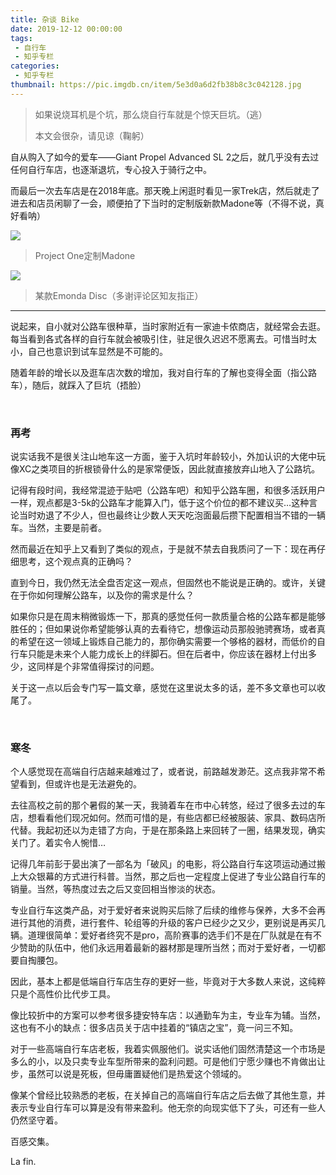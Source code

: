 ```yaml
---
title: 杂谈 Bike
date: 2019-12-12 00:00:00
tags: 
 - 自行车
 - 知乎专栏
categories:
 - 知乎专栏
thumbnail: https://pic.imgdb.cn/item/5e3d0a6d2fb38b8c3c042128.jpg
---
```


>如果说烧耳机是个坑，那么烧自行车就是个惊天巨坑。（逃）
>
><!--more-->
>
>本文会很杂，请见谅（鞠躬）

自从购入了如今的爱车——Giant Propel Advanced SL 2之后，就几乎没有去过任何自行车店，也逐渐退坑，专心投入于骑行之中。

而最后一次去车店是在2018年底。那天晚上闲逛时看见一家Trek店，然后就走了进去和店员闲聊了一会，顺便拍了下当时的定制版新款Madone等（不得不说，真好看呐）

![](https://pic.imgdb.cn/item/5e3d0a7e2fb38b8c3c042301.jpg)

> Project One定制Madone

![](https://pic.imgdb.cn/item/5e3d0a7e2fb38b8c3c042303.jpg)

> 某款Emonda Disc（多谢评论区知友指正）

___

说起来，自小就对公路车很种草，当时家附近有一家迪卡侬商店，就经常会去逛。每当看到各式各样的自行车就会被吸引住，驻足很久迟迟不愿离去。可惜当时太小，自己也意识到试车显然是不可能的。

随着年龄的增长以及逛车店次数的增加，我对自行车的了解也变得全面（指公路车），随后，就踩入了巨坑（捂脸）

</br>

### 再考

说实话我不是很关注山地车这一方面，鉴于入坑时年龄较小，外加认识的大佬中玩像XC之类项目的折根锁骨什么的是家常便饭，因此就直接放弃山地入了公路坑。

记得有段时间，我经常混迹于贴吧（公路车吧）和知乎公路车圈，和很多活跃用户一样，观点都是3-5k的公路车才能算入门，低于这个价位的都不建议买…这种言论当时劝退了不少人，但也最终让少数人天天吃泡面最后攒下配置相当不错的一辆车。当然，主要是前者。

然而最近在知乎上又看到了类似的观点，于是就不禁去自我质问了一下：现在再仔细思考，这个观点真的正确吗？

直到今日，我仍然无法全盘否定这一观点，但固然也不能说是正确的。或许，关键在于你如何理解公路车，以及你的需求是什么？

如果你只是在周末稍微锻炼一下，那真的感觉任何一款质量合格的公路车都是能够胜任的；但如果说你希望能够认真的去看待它，想像运动员那般驰骋赛场，或者真的希望在这一领域上锻炼自己能力的，那你确实需要一个够格的器材，而低价的自行车只能是未来个人能力成长上的绊脚石。但在后者中，你应该在器材上付出多少，这同样是个非常值得探讨的问题。

关于这一点以后会专门写一篇文章，感觉在这里说太多的话，差不多文章也可以收尾了。

</br>

### 寒冬

个人感觉现在高端自行店越来越难过了，或者说，前路越发渺茫。这点我非常不希望看到，但或许也是无法避免的。

去往高校之前的那个暑假的某一天，我骑着车在市中心转悠，经过了很多去过的车店，想看看他们现况如何。然而可惜的是，有些店都已经被服装、家具、数码店所代替。我起初还以为走错了方向，于是在那条路上来回转了一圈，结果发现，确实关门了。着实令人惋惜…

记得几年前彭于晏出演了一部名为「破风」的电影，将公路自行车这项运动通过搬上大众银幕的方式进行科普。当然，那之后也一定程度上促进了专业公路自行车的销量。当然，等热度过去之后又变回相当惨淡的状态。

专业自行车这类产品，对于爱好者来说购买后除了后续的维修与保养，大多不会再进行其他的消费，进行套件、轮组等的升级的客户已经少之又少，更别说是再买几辆。道理很简单：爱好者终究不是pro，高阶赛事的选手们不是在厂队就是在有不少赞助的队伍中，他们永远用着最新的器材那是理所当然；而对于爱好者，一切都要自掏腰包。

因此，基本上都是低端自行车店生存的更好一些，毕竟对于大多数人来说，这纯粹只是个高性价比代步工具。

像比较折中的方案可以参考很多捷安特车店：以通勤车为主，专业车为辅。当然，这也有不小的缺点：很多店员关于店中挂着的“镇店之宝”，竟一问三不知。

对于一些高端自行车店老板，我着实佩服他们。说实话他们固然清楚这一个市场是多么的小，以及只卖专业车型所带来的盈利问题。可是他们宁愿少赚也不肯做出让步，虽然可以说是死板，但毋庸置疑他们是热爱这个领域的。

像某个曾经比较熟悉的老板，在关掉自己的高端自行车店之后去做了其他生意，并表示专业自行车可以算是没有带来盈利。他无奈的向现实低下了头，可还有一些人仍然坚守着。

百感交集。

La fin.